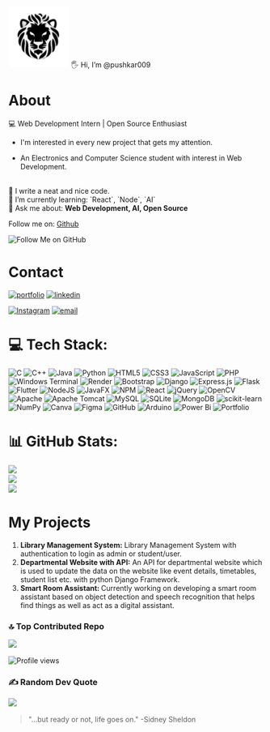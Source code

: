 <img width="120" height="120" src="https://github.com/pushkar009/pushkar009/blob/main/77531465.png">
🖐️ Hi, I’m @pushkar009

  # About
  💻 Web Development Intern | Open Source Enthusiast
  * I'm interested in every new project that gets my attention.

  * An Electronics and Computer Science student with interest in Web Development.
  <br>
  🧐 I write a neat and nice code.
  <br>
  🌱 I’m currently learning: `React`, `Node`, `AI`
  <br>
  💬 Ask me about: <b> Web Development, AI, Open Source </b>

  Follow me on: [Github](https://github.com/pushkar009)
  
  ![Follow Me on GitHub](https://img.shields.io/github/followers/pushkar009?style=social)

  # Contact
[![portfolio](https://img.shields.io/badge/my_portfolio-000?style=for-the-badge&logo=ko-fi&logoColor=white)](https://pushkar009.github.io/Portfolio/)
[![linkedin](https://img.shields.io/badge/linkedin-0A66C2?style=for-the-badge&logo=linkedin&logoColor=white)](https://www.linkedin.com/pushkar-magdum-34a7b1246/)

[![Instagram](https://img.shields.io/badge/Instagram-%23E4405F.svg?logo=Instagram&logoColor=white)](https://instagram.com/pushkar_309) 
[![email](https://img.shields.io/badge/Email-D14836?logo=gmail&logoColor=white)](mailto:magdumpushkar@gmail.com) 

  # 💻 Tech Stack:
![C](https://img.shields.io/badge/c-%2300599C.svg?style=flat&logo=c&logoColor=white) ![C++](https://img.shields.io/badge/c++-%2300599C.svg?style=flat&logo=c%2B%2B&logoColor=white) ![Java](https://img.shields.io/badge/java-%23ED8B00.svg?style=flat&logo=openjdk&logoColor=white) ![Python](https://img.shields.io/badge/python-3670A0?style=flat&logo=python&logoColor=ffdd54) ![HTML5](https://img.shields.io/badge/html5-%23E34F26.svg?style=flat&logo=html5&logoColor=white) ![CSS3](https://img.shields.io/badge/css3-%231572B6.svg?style=flat&logo=css3&logoColor=white) ![JavaScript](https://img.shields.io/badge/javascript-%23323330.svg?style=flat&logo=javascript&logoColor=%23F7DF1E) ![PHP](https://img.shields.io/badge/php-%23777BB4.svg?style=flat&logo=php&logoColor=white) ![Windows Terminal](https://img.shields.io/badge/Windows%20Terminal-%234D4D4D.svg?style=flat&logo=windows-terminal&logoColor=white) ![Render](https://img.shields.io/badge/Render-%46E3B7.svg?style=flat&logo=render&logoColor=white) ![Bootstrap](https://img.shields.io/badge/bootstrap-%238511FA.svg?style=flat&logo=bootstrap&logoColor=white) ![Django](https://img.shields.io/badge/django-%23092E20.svg?style=flat&logo=django&logoColor=white) ![Express.js](https://img.shields.io/badge/express.js-%23404d59.svg?style=flat&logo=express&logoColor=%2361DAFB) ![Flask](https://img.shields.io/badge/flask-%23000.svg?style=flat&logo=flask&logoColor=white) ![Flutter](https://img.shields.io/badge/Flutter-%2302569B.svg?style=flat&logo=Flutter&logoColor=white) ![NodeJS](https://img.shields.io/badge/node.js-6DA55F?style=flat&logo=node.js&logoColor=white) ![JavaFX](https://img.shields.io/badge/javafx-%23FF0000.svg?style=flat&logo=javafx&logoColor=white) ![NPM](https://img.shields.io/badge/NPM-%23CB3837.svg?style=flat&logo=npm&logoColor=white) ![React](https://img.shields.io/badge/react-%2320232a.svg?style=flat&logo=react&logoColor=%2361DAFB) ![jQuery](https://img.shields.io/badge/jquery-%230769AD.svg?style=flat&logo=jquery&logoColor=white) ![OpenCV](https://img.shields.io/badge/opencv-%23white.svg?style=flat&logo=opencv&logoColor=white) ![Apache](https://img.shields.io/badge/apache-%23D42029.svg?style=flat&logo=apache&logoColor=white) ![Apache Tomcat](https://img.shields.io/badge/apache%20tomcat-%23F8DC75.svg?style=flat&logo=apache-tomcat&logoColor=black) ![MySQL](https://img.shields.io/badge/mysql-4479A1.svg?style=flat&logo=mysql&logoColor=white) ![SQLite](https://img.shields.io/badge/sqlite-%2307405e.svg?style=flat&logo=sqlite&logoColor=white) ![MongoDB](https://img.shields.io/badge/MongoDB-%234ea94b.svg?style=flat&logo=mongodb&logoColor=white) ![scikit-learn](https://img.shields.io/badge/scikit--learn-%23F7931E.svg?style=flat&logo=scikit-learn&logoColor=white) ![NumPy](https://img.shields.io/badge/numpy-%23013243.svg?style=flat&logo=numpy&logoColor=white) ![Canva](https://img.shields.io/badge/Canva-%2300C4CC.svg?style=flat&logo=Canva&logoColor=white) ![Figma](https://img.shields.io/badge/figma-%23F24E1E.svg?style=flat&logo=figma&logoColor=white) ![GitHub](https://img.shields.io/badge/github-%23121011.svg?style=flat&logo=github&logoColor=white) ![Arduino](https://img.shields.io/badge/-Arduino-00979D?style=flat&logo=Arduino&logoColor=white) ![Power Bi](https://img.shields.io/badge/power_bi-F2C811?style=flat&logo=powerbi&logoColor=black) ![Portfolio](https://img.shields.io/badge/Portfolio-%23000000.svg?style=flat&logo=firefox&logoColor=#FF7139)

  # 📊 GitHub Stats:
![](https://github-readme-stats.vercel.app/api?username=pushkar009&theme=react&hide_border=false&include_all_commits=false&count_private=false)<br/>
![](https://nirzak-streak-stats.vercel.app/?user=pushkar009&theme=react&hide_border=false)<br/>
![](https://github-readme-stats.vercel.app/api/top-langs/?username=pushkar009&theme=react&hide_border=false&include_all_commits=false&count_private=false&layout=compact)

  # My Projects
  1. <b>Library Management System:</b> Library Management System with authentication to login as admin or student/user.
  2. <b>Departmental Website with API:</b> An API for departmental website which is used to update the data on the website like event details, timetables, student list etc. with python Django Framework.
  3. <b>Smart Room Assistant: </b>Currently working on developing a smart room assistant based on object detection and speech recognition that helps find things as well as act as a digital assistant.

  ### 🔝 Top Contributed Repo
![](https://github-contributor-stats.vercel.app/api?username=pushkar009&limit=5&theme=dark&combine_all_yearly_contributions=true)

![Profile views](https://komarev.com/ghpvc/?username=pushkar009&color=blue&style=flat&label=Profile+views)

  ### ✍️ Random Dev Quote
![](https://quotes-github-readme.vercel.app/api?type=horizontal&theme=radical)

> "...but ready or not, life goes on."
> -Sidney Sheldon

<!---
pushkar009/pushkar009 is a ✨ special ✨ repository because its `README.md` (this file) appears on your GitHub profile.
You can click the Preview link to take a look at your changes.
--->
